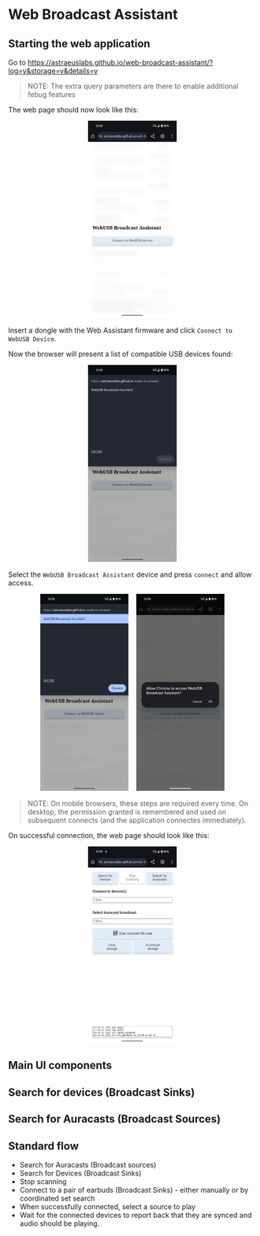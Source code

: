 # Web Broadcast Assistant

## Starting the web application

Go to https://astraeuslabs.github.io/web-broadcast-assistant/?log=y&storage=y&details=y

> NOTE: The extra query parameters are there to enable additional febug features

The web page should now look like this:

<p align="middle">
<img src="./images/init_start.jpeg" height="400" alt="Initial screen">
</p>

Insert a dongle with the Web Assistant firmware and click `Connect to WebUSB Device`.

Now the browser will present a list of compatible USB devices found:

<p align="middle">
<img src="./images/init_device_list.jpeg" height="400" alt="Device list">
</p>

Select the `WebUSB Broadcast Assistant` device and press `connect` and allow access.


<p align="middle">
  <img src="./images/init_select_device.jpeg" height="400" alt="Device selected">&nbsp;&nbsp;&nbsp;
  <img src="./images/init_allow_access.jpeg" height="400" alt="Allow device">
</p>


> NOTE: On mobile browsers, these steps are required every time.  On desktop, the permission granted is remembered and used on subsequent connects (and the application connectes immediately).

On successful connection, the web page should look like this:

<p align="middle">
<img src="./images/init_connected.jpeg" height="400" alt="Device connected">
</p>

## Main UI components

## Search for devices (Broadcast Sinks)

## Search for Auracasts (Broadcast Sources)

## Standard flow

* Search for Auracasts (Broadcast sources)
* Search for Devices (Broadcast Sinks)
* Stop scanning
* Connect to a pair of earbuds (Broadcast Sinks) - either manually or by coordinated set search
* When successfully connected, select a source to play
* Wait for the connected devices to report back that they are synced and audio should be playing.
